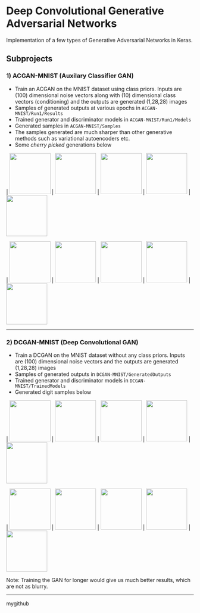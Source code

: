 # Deep Convolutional Generative Adversarial Networks
Implementation of a few types of Generative Adversarial Networks in Keras.

## Subprojects

### 1) ACGAN-MNIST (Auxilary Classifier GAN)

* Train an ACGAN on the MNIST dataset using class priors. Inputs are (100) dimensional noise vectors along with (10) dimensional class vectors (conditioning) and the outputs are generated (1,28,28) images
* Samples of generated outputs at various epochs in `ACGAN-MNIST/Run1/Results`
* Trained generator and discriminator models in `ACGAN-MNIST/Run1/Models`
* Generated samples in `ACGAN-MNIST/Samples`
* The samples generated are much sharper than other generative methods such as variational autoencoders etc.
* Some *cherry picked* generations below

| <img src="ACGAN-MNIST/Samples/0.png" height="110" width="110"> | <img src="ACGAN-MNIST/Samples/1.png" height="110" width="110"> | <img src="ACGAN-MNIST/Samples/2.png" height="110" width="110"> | <img src="ACGAN-MNIST/Samples/3.png" height="110" width="110"> | <img src="ACGAN-MNIST/Samples/4.png" height="110" width="110">

| <img src="ACGAN-MNIST/Samples/5.png" height="110" width="110"> | <img src="ACGAN-MNIST/Samples/6.png" height="110" width="110"> | <img src="ACGAN-MNIST/Samples/7.png" height="110" width="110"> | <img src="ACGAN-MNIST/Samples/8.png" height="110" width="110"> | <img src="ACGAN-MNIST/Samples/9.png" height="110" width="110">

<hr />

### 2) DCGAN-MNIST (Deep Convolutional GAN)

* Train a DCGAN on the MNIST dataset without any class priors. Inputs are (100) dimensional noise vectors and the outputs are generated (1,28,28) images
* Samples of generated outputs in `DCGAN-MNIST/GeneratedOutputs`
* Trained generator and discriminator models in `DCGAN-MNIST/TrainedModels`
* Generated digit samples below

| <img src="DCGAN-MNIST/GeneratedOutputs/0.png" height="110" width="110"> | <img src="DCGAN-MNIST/GeneratedOutputs/1.png" height="110" width="110"> | <img src="DCGAN-MNIST/GeneratedOutputs/2.png" height="110" width="110"> | <img src="DCGAN-MNIST/GeneratedOutputs/3.png" height="110" width="110"> | <img src="DCGAN-MNIST/GeneratedOutputs/4.png" height="110" width="110">

| <img src="DCGAN-MNIST/GeneratedOutputs/5.png" height="110" width="110"> | <img src="DCGAN-MNIST/GeneratedOutputs/6.png" height="110" width="110"> | <img src="DCGAN-MNIST/GeneratedOutputs/7.png" height="110" width="110"> | <img src="DCGAN-MNIST/GeneratedOutputs/8.png" height="110" width="110"> | <img src="DCGAN-MNIST/GeneratedOutputs/9.png" height="110" width="110">

Note: Training the GAN for longer would give us much better results, which are not as blurry.

<hr />
mygithub
